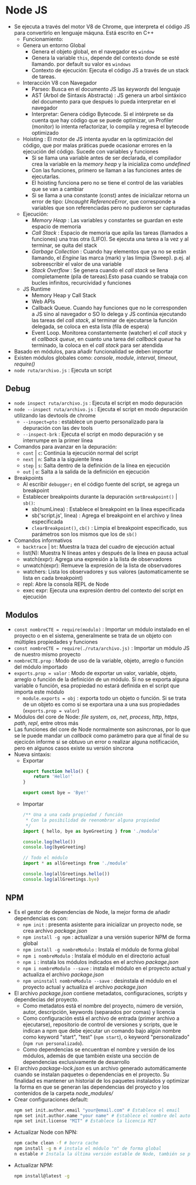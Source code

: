 # Node JS

- Se ejecuta a través del motor V8 de Chrome, que interpreta el código JS para convertirlo en  lenguaje máquna. Está escrito en C++
    * Funcionamiento:
    * Genera un entorno Global
        + Genera el objeto global, en el navegador es `window`
        + Genera la variable `this`, depende del contexto donde se esté llamando. por default su valor es `windows`
        + Contexto de ejecución: Ejecuta el código JS a través de un stack de tareas.
    * Interacción V8 con Navegador
        + Parseo: Busca en el documento JS las _keywords_ del lenguaje
        + AST (Arbol de Sintaxis Abstracta) : JS genera un arbol sintáxico del documento para que después lo pueda interpretar en el navegador
        + Interpretar: Genera código Bytecode. Si el intérprete se da cuenta que hay código que se puede optimizar, un Profiler (monitor) lo intenta refactorizar, lo compila y regresa el bytecode optimizado
    * Hoisting : El motor de JS intenta ayudar en la optimización del código, que por malas práticas puede ocasionar errores en la ejecución del código. Sucede con variables y funciones
        + Si se llama una variable antes de ser declarada, el compilador crea la variable en la _memory heap_ y la inicializa como _undefined_
        + Con las funciones, primero se llaman a las funciones antes de ejecutarlas.
        + El hoisting funciona pero no se tiene el control de las variables que se van a cambiar
        + Si se llama a una constante (const) antes de inicializar retorna un error de tipo: _Uncaught ReferenceError_, que corresponde a variables que son referenciadas pero no pudieron ser capturadas
    * Ejecución:
        + _Memory Heap_ : Las variables y constantes se guardan en este espacio de memoria
        + _Call Stack_ : Espacio de memoria que apila las tareas (llamados a funciones) una tras otra (LIFO). Se ejecuta una tarea a la vez y al terminar, se quita del stack
        + _Garbage Collection_ : Cuando hay elementos que ya no se están llamando, el _Engine_ las marca (mark) y las limpia (Sweep). p.ej. al sobreescribir el valor de una variable
        + _Stack Overflow_ : Se genera cuando el _call stack_ se llena completamente (pila de tareas).Esto pasa cuando se trabaja con bucles infinitos, recurcividad y funciones
    * JS Runtime
        + Memory Heap y Call Stack
        + Web APIs
        + Callback Queue. Cuando hay funciones que no le corresponden a JS sino al navegador o SO lo delega y JS continúa ejecutando las tareas del _call stack_, al terminar de ejecutarse la función delegada, se coloca en esta lista (fila de espera)
        + Event Loop. Monitorea constantemente (watcher) el _call stack_ y el _callback queue_, en cuanto una tarea del _callback queue_ ha terminado, la coloca en el _call stack_ para ser atendida
- Basado en módulos, para añadir funcionalidad se deben importar
- Existen módulos globales como: _console_, _module_, _interval_, _timeout_, _require()_
- `node ruta/archivo.js` : Ejecuta un script

## Debug
- `node inspect ruta/archivo.js` : Ejecuta el script en modo depuración
- `node --inspect ruta/archivo.js` : Ejecuta el script en modo depuración utilizando las devtools de chrome
    * `--inspect=pto` : establece un puerto personalizado para la depuración con las dev tools
    * `--inspect-brk` : Ejecuta el script en modo depuración y se interrumpe en la primer línea
- Comandos para avanzar en la depuración:
    * `cont` | `c`: Continúa la ejecución normal del script
    * `next` | `n`: Salta a la siguiente línea
    * `step` | `s`: Salta dentro de la definición de la línea en ejecución
    * `out` | `o`: Salta a la salida de la definición en ejecución
- Breakpoints
    * Al escribir `debugger;` en el código fuente del script, se agrega un breakpoint
    * Establecer breakpoints durante la depuración `setBreakpoint()` | `sb()`:
        + sb(numLinea) : Establece el breakpoint en la línea especificada
        + sb('script.js', linea) : Agrega el breakpoint en el archivo y linea especificada
        + `clearBreakpoint()`, `cb()` : Limpia el breakpoint especificado, sus parámetros son los mismos que los de `sb()`
- Comandos informativos
    * `backtrace` | `bt`: Muestra la traza del cuadro de ejecución actual
    * list(N): Muestra N líneas antes y después de la línea en pausa actual
    * watch(expr): Agrega una expresión a la lista de observadores
    * unwatch(expr): Remueve la expresión de la lista de observadores
    * watchers: Lista los observadores y sus valores (automaticamente se lista en cada breakpoint)
    * repl: Abre la consola REPL de Node
    * exec expr: Ejecuta una expresión dentro del contexto del script en ejecución

## Modulos
- `const nombreCTE = require(modulo)` : Importar un módulo instalado en el proyecto o en el sistema, generalmente se trata de un objeto con múltiples propiedades y funciones
- `const nombreCTE = require(./ruta/archivo.js)` : Importar un módulo JS de nuestro mismo proyecto
- `nombreCTE.prop` : Modo de uso de la variable, objeto, arreglo o función del módulo importado
- `exports.prop = valor` : Modo de exportar un valor, variable, objeto, arreglo o función de la definición de un módulo. Si no se exporta alguna variable o función, esa propiedad no estará definida en el script que importa este módulo
    * `module.exports = obj` : exporta todo un objeto o función. Si se trata de un objeto es como si se exportara una a una sus propiedades (`exports.prop = valor`)
- Módulos del core de Node: _file system_, _os_, _net_, _process_, _http_, _https_, _path_, _repl_, entre otros más
- Las funciones del core de Node normalmente son asíncronas, por lo que se le puede mandar un _callback_ como parámetro para que al final de su ejecicón informe si se obtuvo un error o realizar alguna notificación, pero en algunos casos existe su versión síncrona
- Nueva sintaxis:
    * Exportar
        ~~~ js
        export function hello() {
	        return 'Hello!'
        }

        export const bye = 'Bye!'
        ~~~
    * Importar
        ~~~ js
        /** Una a una cada propiedad / función
         * Con la posibilidad de reenombrar alguna propiedad
         */
        import { hello, bye as byeGreeting } from './module'

        console.log(hello())
        console.log(byeGreeting)
        ~~~
        ~~~ js
        // Todo el módulo
        import * as allGreetings from './module'

        console.log(allGreetings.hello())
        console.log(allGreetings.bye)
        ~~~

## NPM
- Es el gestor de dependencias de Node, la mejor forma de añadir dependencias es con:
    * `npm init` : presenta asistente para inicializar un proyecto node, se crea archivo _package.json_
    * `npm install -g npm` : actualizar a una versión superior NPM de forma global
    * `npm install -g nombreModulo` : Instala el módulo de forma global
    * `npm i nombreModulo` : Instala el módulo en el directorio actual
    * `npm i` : instala los módulos indicados en el archivo _package.json_
    * `npm i nombreModulo --save` : instala el módulo en el proyecto actual y actualiza el archivo _package.json_
    * `npm uninstall nombreModulo --save` : desinstala el módulo en el proyecto actual y actualiza el archivo _package.json_
- El archivo _package.json_ contiene metadatos, configuraciones, scripts y dependecias del proyecto.
    * Como metadatos está el nombre del proyecto, número de versión, autor, descripción, keywords (separados por comas) y licencia
    * Como configuración está el archivo de entrada (primer archivo a ejecutarse), repositorio de control de versiones y scripts, que le indican a npm que debe ejecutar un comando bajo algún nombre como keyword "start", "test" (`npm start`), o keyword "personalizado" (`npm run personalizado`).
    * Como dependencias se encuentran el nombre y versión de los módulos, además de que también existe una sección de dependencias exclusivamente de desarrollo
- El archivo _package-lock.json_ es un archivo generado automáticamente cuando se instalan paquetes o dependencias en el proyecto. Su finalidad es mantener un historial de los paquetes instalados y optimizar la forma en que se generan las dependencias del proyecto y los contenidos de la carpeta _node\_modules/_
- Crear configuraciones default:
    ~~~ bash
    npm set init.author.email "your@email.com" # Establece el email
    npm set init.author.name "your name" # Establece el nombre del autor
    npm set init.license "MIT" # Establece la licencia MIT
    ~~~
- Actualizar Node con NPN:
    ~~~ bash
    npm cache clean -f # borra cache
    npm install -g n # instala el módulo "n" de forma global
    n estable # Instala la última versión estable de Node, también se puede especificar una versión con #.#.#
    ~~~
- Actualizar NPM:
    ~~~ bash
    npm install@latest -g
    ~~~



